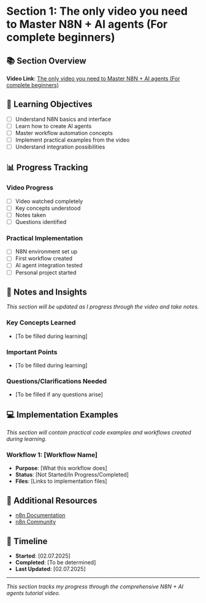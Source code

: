 # Section 1: The only video you need to Master N8N + AI agents (For complete beginners)

## 📚 Section Overview

**Video Link**: [The only video you need to Master N8N + AI agents (For complete beginners)](https://www.youtube.com/watch?v=uScURRX-Knc&ab_channel=SimonScrapes%7CAIAutomation)

## 🎯 Learning Objectives

- [ ] Understand N8N basics and interface
- [ ] Learn how to create AI agents
- [ ] Master workflow automation concepts
- [ ] Implement practical examples from the video
- [ ] Understand integration possibilities

## 📊 Progress Tracking

### Video Progress

- [ ] Video watched completely
- [ ] Key concepts understood
- [ ] Notes taken
- [ ] Questions identified

### Practical Implementation

- [ ] N8N environment set up
- [ ] First workflow created
- [ ] AI agent integration tested
- [ ] Personal project started

## 📝 Notes and Insights

_This section will be updated as I progress through the video and take notes._

### Key Concepts Learned

- [To be filled during learning]

### Important Points

- [To be filled during learning]

### Questions/Clarifications Needed

- [To be filled if any questions arise]

## 💻 Implementation Examples

_This section will contain practical code examples and workflows created during learning._

### Workflow 1: [Workflow Name]

- **Purpose**: [What this workflow does]
- **Status**: [Not Started/In Progress/Completed]
- **Files**: [Links to implementation files]

## 🔗 Additional Resources

- [n8n Documentation](https://docs.n8n.io/)
- [n8n Community](https://community.n8n.io/)

## 📅 Timeline

- **Started**: [02.07.2025]
- **Completed**: [To be determined]
- **Last Updated**: [02.07.2025]

---

_This section tracks my progress through the comprehensive N8N + AI agents tutorial video._
